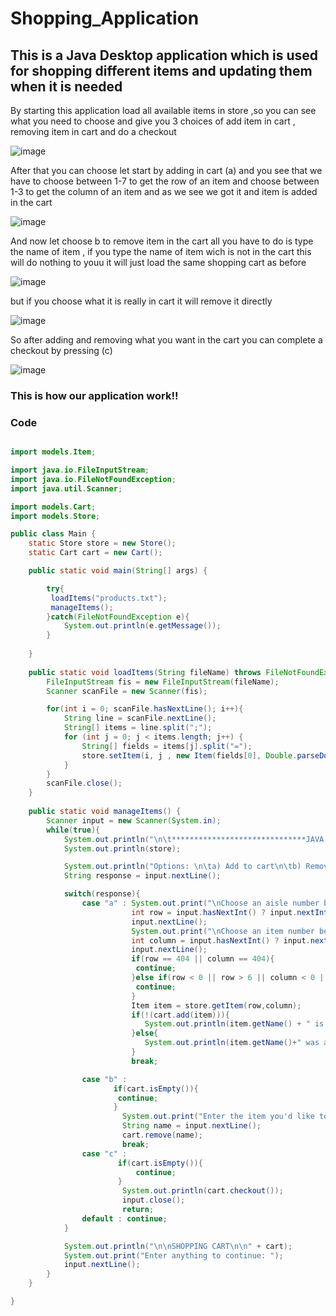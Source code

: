 # Shopping_Application
## This is a Java Desktop application which is used for shopping different items and updating them when it is needed 


By starting this application load all available items in store ,so you can see what you need to choose and give you 3 choices 
of add item in cart , removing item in cart and do a checkout

![image](https://user-images.githubusercontent.com/103323625/193792612-b0d1b555-15b6-427b-8403-b8f89a8f92e8.png)

After that you can choose let start by adding in cart (a) and you see that we have to
choose between 1-7 to get the row of an item and choose between 1-3 to get the column of an item and as we see we got it
and item is added in the cart

![image](https://user-images.githubusercontent.com/103323625/193793841-f4578306-100a-4f01-92fb-0c27f91951cd.png)


And now let choose b to remove item in the cart all you have to do is type the name of item , 
if you type the name of item wich is not in the cart this will do nothing to youu it will just load the same shopping cart as before


![image](https://user-images.githubusercontent.com/103323625/193795047-ae7f8105-b483-4261-ac75-daa049e00c1c.png)

but if you choose what it is really in cart it will remove it directly

![image](https://user-images.githubusercontent.com/103323625/193795553-a89ba1e6-402b-4765-a5d4-e017faf69f99.png)

So after adding and removing what you want in the cart you can complete a checkout by pressing (c)

![image](https://user-images.githubusercontent.com/103323625/193795910-7510e9ef-d685-4206-9b27-9c1b33030fdf.png)

### This is how our application work!!


### Code
```java

import models.Item;

import java.io.FileInputStream;
import java.io.FileNotFoundException;
import java.util.Scanner;

import models.Cart;
import models.Store;

public class Main {
    static Store store = new Store();
    static Cart cart = new Cart();

    public static void main(String[] args) {

        try{
         loadItems("products.txt");
         manageItems();
        }catch(FileNotFoundException e){
            System.out.println(e.getMessage());
        }
   
    }
    
    public static void loadItems(String fileName) throws FileNotFoundException{
        FileInputStream fis = new FileInputStream(fileName);
        Scanner scanFile = new Scanner(fis);

        for(int i = 0; scanFile.hasNextLine(); i++){
            String line = scanFile.nextLine();
            String[] items = line.split(";");
            for (int j = 0; j < items.length; j++) {
                String[] fields = items[j].split("=");
                store.setItem(i, j , new Item(fields[0], Double.parseDouble(fields[1])));
            }
        }
        scanFile.close();
    }
    
    public static void manageItems() {
        Scanner input = new Scanner(System.in);
        while(true){
            System.out.println("\n\t******************************JAVA GROCERS******************************\n");
            System.out.println(store);

            System.out.println("Options: \n\ta) Add to cart\n\tb) Remove from cart \n\tc) Checkout");
            String response = input.nextLine();

            switch(response){
                case "a" : System.out.print("\nChoose an aisle number between: 1-7: ");
                           int row = input.hasNextInt() ? input.nextInt() - 1 : 404; 
                           input.nextLine();
                           System.out.print("\nChoose an item number between: 1-3: ");
                           int column = input.hasNextInt() ? input.nextInt() - 1 : 404 ;
                           input.nextLine();
                           if(row == 404 || column == 404){
                            continue;
                           }else if(row < 0 || row > 6 || column < 0 || column > 2){
                            continue;
                           }
                           Item item = store.getItem(row,column);
                           if(!(cart.add(item))){
                              System.out.println(item.getName() + " is already in your shopping cart.");
                           }else{
                              System.out.println(item.getName()+" was added to your shopping cart."); 
                           }
                           break;

                case "b" :
                       if(cart.isEmpty()){
                        continue;
                       } 
                         System.out.print("Enter the item you'd like to remove: ");
                         String name = input.nextLine();
                         cart.remove(name);
                         break;
                case "c" :
                        if(cart.isEmpty()){
                            continue;
                        }
                         System.out.println(cart.checkout());
                         input.close();
                         return;
                default : continue;
            }

            System.out.println("\n\nSHOPPING CART\n\n" + cart);
            System.out.print("Enter anything to continue: ");
            input.nextLine();
        }
    }

}

```

